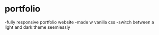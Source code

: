# portfolio
-fully responsive portfolio website
-made w vanilla css
-switch between a light and dark theme seemlessly
